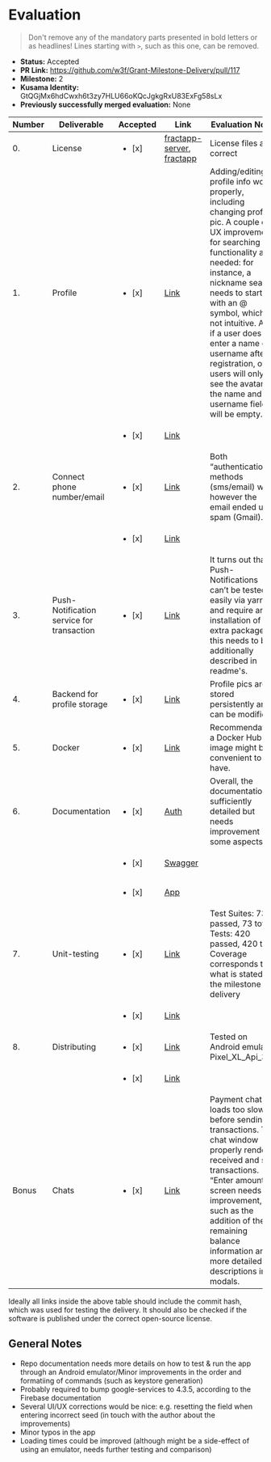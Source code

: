 # Evaluation

> Don't remove any of the mandatory parts presented in bold letters or as headlines!
> Lines starting with `>`, such as this one, can be removed.

- **Status:** Accepted
- **PR Link:** https://github.com/w3f/Grant-Milestone-Delivery/pull/117
- **Milestone:** 2
- **Kusama Identity:** GtQGjMx6hdCwxh6t3zy7HLU66oKQcJgkgRxU83ExFg58sLx
- **Previously successfully merged evaluation:** None

| Number | Deliverable | Accepted | Link | Evaluation Notes |
| ------------- | ------------- | ------------- |------------- |------------- |
| 0. | License | <ul><li>[x] </li></ul> | [fractapp-server](https://github.com/fractapp/fractapp-server/blob/main/LICENSE), [fractapp](https://github.com/fractapp/fractapp/blob/master/LICENSE)  | License files are correct |
| 1. | Profile |<ul><li>[x] </li></ul>|[Link](https://github.com/fractapp/fractapp/blob/alpha-v1.0.0/src/screens/EditProfile.tsx)| Adding/editing profile info works properly, including changing profile pic. A couple of UX improvements for searching functionality are needed: for instance, a nickname search needs to start with an @ symbol, which is not intuitive. Also, if a user does not enter a name or a username after registration, other users will only see the avatar i.e. the name and username fields will be empty.  |  
|    |         |<ul><li>[x] </li></ul>|[Link](https://github.com/fractapp/fractapp-server/blob/alpha-v1.0.0/controller/profile/profile.go)|                                           |
| 2. | Connect phone number/email |<ul><li>[x] </li></ul>| [Link](https://github.com/fractapp/fractapp/blob/master/src/screens/Connecting.tsx) | Both “authentication” methods (sms/email) work, however the email ended up in spam (Gmail). |  
|    |         |<ul><li>[x] </li></ul>|[Link](https://github.com/fractapp/fractapp-server/blob/alpha-v1.0.0/controller/auth/auth.go)|
| 3. | Push-Notification service for transaction |<ul><li>[x] </li></ul>| [Link](https://github.com/fractapp/fractapp-server/blob/alpha-v1.0.0/scanner/scanner.go) | It turns out that Push-Notifications can’t be tested easily via yarn and require an installation of extra packages: this needs to be additionally described in readme's. | 
| 4. | Backend for profile storage |<ul><li>[x] </li></ul>| [Link](https://github.com/fractapp/fractapp-server/tree/alpha-v1.0.0) | Profile pics are stored persistently and can be modified. |
| 5. | Docker |<ul><li>[x] </li></ul>| [Link](https://github.com/fractapp/fractapp-server/blob/alpha-v1.0.0/Dockerfile) | Recommendation: a Docker Hub image might be convenient to have.  | 
| 6. | Documentation |<ul><li>[x] </li></ul>| [Auth](https://github.com/fractapp/fractapp-server/blob/alpha-v1.0.0/AUTH.md) | Overall, the documentation is sufficiently detailed but needs improvement in some aspects. | 
|    |         |<ul><li>[x] </li></ul>|[Swagger](https://api.fractapp.com/swagger/index.html)|
|    |         |<ul><li>[x] </li></ul>|[App](https://github.com/fractapp/fractapp/blob/master/docs/index.html)|
| 7. | Unit-testing |<ul><li>[x] </li></ul>| [Link](https://github.com/fractapp/fractapp/tree/master/__tests__) | Test Suites: 73 passed, 73 total; Tests: 420 passed, 420 total; Coverage corresponds to what is stated in the milestone delivery| 
|    |         |<ul><li>[x] </li></ul>|[Link](https://github.com/fractapp/fractapp-server/blob/alpha-v1.0.0/README.md)|
| 8. | Distributing |<ul><li>[x] </li></ul>| [Link](https://github.com/fractapp/fractapp/releases/tag/alpha-v1.0.0) | Tested on Android emulator Pixel_XL_Api_30 | 
|    |         |<ul><li>[x] </li></ul>|[Link](https://github.com/fractapp/fractapp-server/releases/tag/alpha-v1.0.0)|
| Bonus | Chats |<ul><li>[x] </li></ul>| [Link](https://github.com/fractapp/fractapp/blob/alpha-v1.0.0/src/screens/Chats.tsx) | Payment chat loads too slowly before sending transactions. The chat window properly renders received and sent transactions. “Enter amount” screen needs UX improvement, such as the addition of the remaining balance information and more detailed descriptions in modals. | 

Ideally all links inside the above table should include the commit hash,
which was used for testing the delivery. It should also be checked if the software is published under the correct open-source license.

## General Notes

* Repo documentation needs more details on how to test & run the app through an Android emulator/Minor improvements in the order and formatiing of commands (such as keystore generation)
* Probably required to bump google-services to 4.3.5, according to the Firebase documentation
* Several UI/UX corrections would be nice: e.g. resetting the field when entering incorrect seed (in touch with the author about the improvements)
* Minor typos in the app
* Loading times could be improved (although might be a side-effect of using an emulator, needs further testing and comparison)
